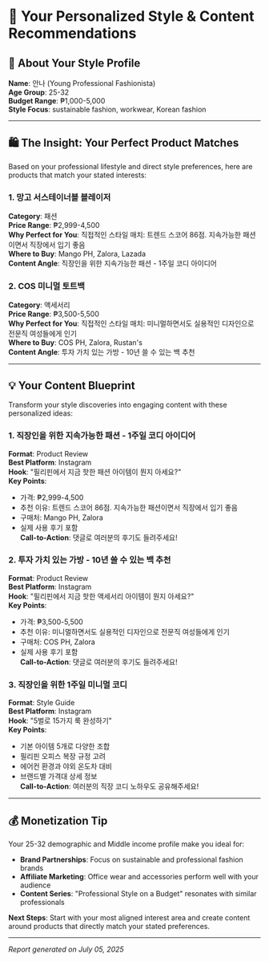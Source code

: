 # 🎯 Your Personalized Style & Content Recommendations

## 👤 About Your Style Profile
**Name**: 안나 (Young Professional Fashionista)  
**Age Group**: 25-32  
**Budget Range**: ₱1,000-5,000  
**Style Focus**: sustainable fashion, workwear, Korean fashion

---

## 🛍️ The Insight: Your Perfect Product Matches

Based on your professional lifestyle and direct style preferences, here are products that match your stated interests:

### 1. 망고 서스테이너블 블레이저
**Category**: 패션  
**Price Range**: ₱2,999-4,500  
**Why Perfect for You**: 직접적인 스타일 매치: 트렌드 스코어 86점. 지속가능한 패션이면서 직장에서 입기 좋음  
**Where to Buy**: Mango PH, Zalora, Lazada  
**Content Angle**: 직장인을 위한 지속가능한 패션 - 1주일 코디 아이디어

### 2. COS 미니멀 토트백
**Category**: 액세서리  
**Price Range**: ₱3,500-5,500  
**Why Perfect for You**: 직접적인 스타일 매치: 미니멀하면서도 실용적인 디자인으로 전문직 여성들에게 인기  
**Where to Buy**: COS PH, Zalora, Rustan's  
**Content Angle**: 투자 가치 있는 가방 - 10년 쓸 수 있는 백 추천

---

## 💡 Your Content Blueprint

Transform your style discoveries into engaging content with these personalized ideas:

### 1. 직장인을 위한 지속가능한 패션 - 1주일 코디 아이디어
**Format**: Product Review  
**Best Platform**: Instagram  
**Hook**: "필리핀에서 지금 핫한 패션 아이템이 뭔지 아세요?"  
**Key Points**: 
- 가격: ₱2,999-4,500
- 추천 이유: 트렌드 스코어 86점. 지속가능한 패션이면서 직장에서 입기 좋음
- 구매처: Mango PH, Zalora
- 실제 사용 후기 포함  
**Call-to-Action**: 댓글로 여러분의 후기도 들려주세요!

### 2. 투자 가치 있는 가방 - 10년 쓸 수 있는 백 추천
**Format**: Product Review  
**Best Platform**: Instagram  
**Hook**: "필리핀에서 지금 핫한 액세서리 아이템이 뭔지 아세요?"  
**Key Points**: 
- 가격: ₱3,500-5,500
- 추천 이유: 미니멀하면서도 실용적인 디자인으로 전문직 여성들에게 인기
- 구매처: COS PH, Zalora
- 실제 사용 후기 포함  
**Call-to-Action**: 댓글로 여러분의 후기도 들려주세요!

### 3. 직장인을 위한 1주일 미니멀 코디
**Format**: Style Guide  
**Best Platform**: Instagram  
**Hook**: "5벌로 15가지 룩 완성하기"  
**Key Points**: 
- 기본 아이템 5개로 다양한 조합
- 필리핀 오피스 복장 규정 고려
- 에어컨 환경과 야외 온도차 대비
- 브랜드별 가격대 상세 정보  
**Call-to-Action**: 여러분의 직장 코디 노하우도 공유해주세요!

---

## 💰 Monetization Tip

Your 25-32 demographic and Middle income profile make you ideal for:
- **Brand Partnerships**: Focus on sustainable and professional fashion brands
- **Affiliate Marketing**: Office wear and accessories perform well with your audience  
- **Content Series**: "Professional Style on a Budget" resonates with similar professionals

**Next Steps**: Start with your most aligned interest area and create content around products that directly match your stated preferences.

---

*Report generated on July 05, 2025*
